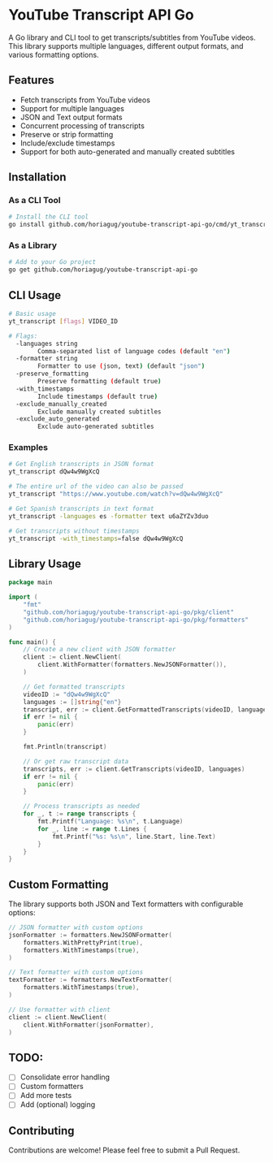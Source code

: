 # YouTube Transcript API Go

A Go library and CLI tool to get transcripts/subtitles from YouTube videos. This library supports multiple languages, different output formats, and various formatting options.

## Features

- Fetch transcripts from YouTube videos
- Support for multiple languages
- JSON and Text output formats
- Concurrent processing of transcripts
- Preserve or strip formatting
- Include/exclude timestamps
- Support for both auto-generated and manually created subtitles

## Installation

### As a CLI Tool

```bash
# Install the CLI tool
go install github.com/horiagug/youtube-transcript-api-go/cmd/yt_transcript@latest
```

### As a Library

```bash
# Add to your Go project
go get github.com/horiagug/youtube-transcript-api-go
```

## CLI Usage

```bash
# Basic usage
yt_transcript [flags] VIDEO_ID

# Flags:
  -languages string
        Comma-separated list of language codes (default "en")
  -formatter string
        Formatter to use (json, text) (default "json")
  -preserve_formatting
        Preserve formatting (default true)
  -with_timestamps
        Include timestamps (default true)
  -exclude_manually_created
        Exclude manually created subtitles
  -exclude_auto_generated
        Exclude auto-generated subtitles
```

### Examples

```bash
# Get English transcripts in JSON format
yt_transcript dQw4w9WgXcQ

# The entire url of the video can also be passed
yt_transcript "https://www.youtube.com/watch?v=dQw4w9WgXcQ"

# Get Spanish transcripts in text format
yt_transcript -languages es -formatter text u6aZYZv3duo

# Get transcripts without timestamps
yt_transcript -with_timestamps=false dQw4w9WgXcQ
```

## Library Usage

```go
package main

import (
    "fmt"
    "github.com/horiagug/youtube-transcript-api-go/pkg/client"
    "github.com/horiagug/youtube-transcript-api-go/pkg/formatters"
)

func main() {
    // Create a new client with JSON formatter
    client := client.NewClient(
        client.WithFormatter(formatters.NewJSONFormatter()),
    )

    // Get formatted transcripts
    videoID := "dQw4w9WgXcQ"
    languages := []string{"en"}
    transcript, err := client.GetFormattedTranscripts(videoID, languages, true)
    if err != nil {
        panic(err)
    }

    fmt.Println(transcript)

    // Or get raw transcript data
    transcripts, err := client.GetTranscripts(videoID, languages)
    if err != nil {
        panic(err)
    }

    // Process transcripts as needed
    for _, t := range transcripts {
        fmt.Printf("Language: %s\n", t.Language)
        for _, line := range t.Lines {
            fmt.Printf("%s: %s\n", line.Start, line.Text)
        }
    }
}
```

## Custom Formatting

The library supports both JSON and Text formatters with configurable options:

```go
// JSON formatter with custom options
jsonFormatter := formatters.NewJSONFormatter(
    formatters.WithPrettyPrint(true),
    formatters.WithTimestamps(true),
)

// Text formatter with custom options
textFormatter := formatters.NewTextFormatter(
    formatters.WithTimestamps(true),
)

// Use formatter with client
client := client.NewClient(
    client.WithFormatter(jsonFormatter),
)
```

## TODO:

- [ ] Consolidate error handling
- [ ] Custom formatters
- [ ] Add more tests
- [ ] Add (optional) logging

## Contributing

Contributions are welcome! Please feel free to submit a Pull Request.
